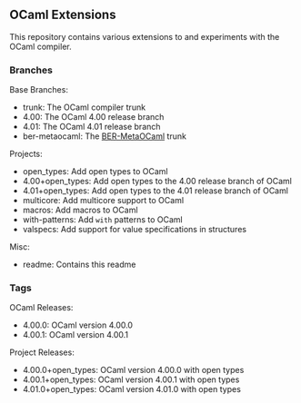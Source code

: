 
## OCaml Extensions

This repository contains various extensions to and experiments with the OCaml compiler.

### Branches

Base Branches:

* trunk: The OCaml compiler trunk
* 4.00: The OCaml 4.00 release branch
* 4.01: The OCaml 4.01 release branch
* ber-metaocaml: The [BER-MetaOCaml](http://http://okmij.org/ftp/ML/MetaOCaml.html) trunk

Projects:

* open_types: Add open types to OCaml
* 4.00+open_types: Add open types to the 4.00 release branch of OCaml
* 4.01+open_types: Add open types to the 4.01 release branch of OCaml
* multicore: Add multicore support to OCaml
* macros: Add macros to OCaml
* with-patterns: Add `with` patterns to OCaml
* valspecs: Add support for value specifications in structures

Misc:

* readme: Contains this readme

### Tags

OCaml Releases:

* 4.00.0: OCaml version 4.00.0
* 4.00.1: OCaml version 4.00.1

Project Releases:

* 4.00.0+open_types: OCaml version 4.00.0 with open types
* 4.00.1+open_types: OCaml version 4.00.1 with open types
* 4.01.0+open_types: OCaml version 4.01.0 with open types


